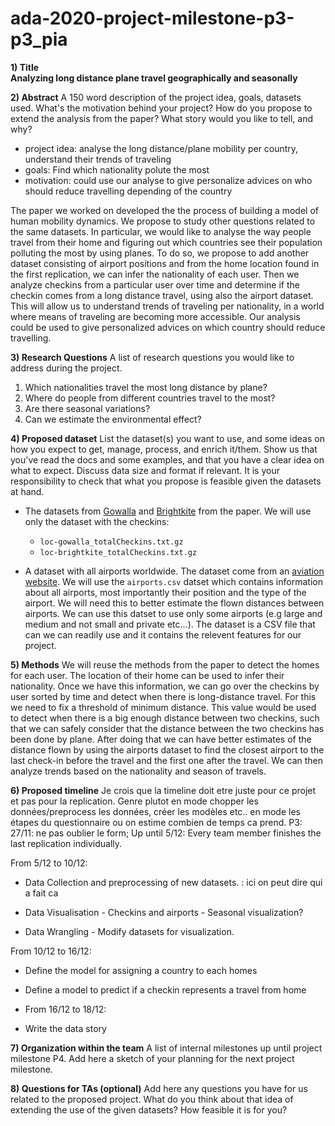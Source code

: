 # ada-2020-project-milestone-p3-p3_pia


**1) Title**<br>
**Analyzing long distance plane travel geographically and seasonally**

**2) Abstract**
A 150 word description of the project idea, goals, datasets used. What's the motivation behind your project? How do you propose to extend the analysis from the paper? What story would you like to tell, and why? 
  - project idea: analyse the long distance/plane mobility per country, understand their trends of traveling 
  - goals: Find which nationality polute the most
  - motivation: could use our analyse to give personalize advices on who should reduce travelling depending of the country
 
The paper we worked on developed the the process of building a model of human mobility dynamics. We propose to study other questions related to the same datasets. In particular, we would like to analyse the way people travel from their home and figuring out which countries see their population polluting the most by using planes. To do so, we propose to add another dataset consisting of airport positions and from the home location found in the first replication, we can infer the nationality of each user. Then we analyze checkins from a particular user over time and determine if the checkin comes from a long distance travel, using also the airport dataset. This will allow us to understand trends of traveling per nationality, in a world where means of traveling are becoming more accessible. Our analysis could be used to give personalized advices on which country should reduce travelling.

**3) Research Questions** A list of research questions you would like to address during the project.
   1. Which nationalities travel the most long distance by plane?
   2. Where do people from different countries travel to the most?
   3. Are there seasonal variations?
   3. Can we estimate the environmental effect? 

**4) Proposed dataset** List the dataset(s) you want to use, and some ideas on how you expect to get, manage, process, and enrich it/them. Show us that you've read the docs and some examples, and that you have a clear idea on what to expect. Discuss data size and format if relevant. It is your responsibility to check that what you propose is feasible given the datasets at hand.
- The datasets from [Gowalla](https://snap.stanford.edu/data/loc-Gowalla.html) and [Brightkite](https://snap.stanford.edu/data/loc-Brightkite.html) from the paper. We will use only the dataset with the checkins:
    - `loc-gowalla_totalCheckins.txt.gz`
    - `loc-brightkite_totalCheckins.txt.gz`
    
    
- A dataset with all airports worldwide. The dataset come from an [aviation website](https://ourairports.com/data/). We will use the `airports.csv` datset which contains information about all airports, most importantly their position and the type of the airport. We will need this to better estimate the flown distances between airports. We can use this datset to use only some airports (e.g large and medium and not small and private etc...). The dataset is a CSV file that can we can readily use and it contains the relevent features for our project.

**5) Methods** We will reuse the methods from the paper to detect the homes for each user. The location of their home can be used to infer their nationality. Once we have this information, we can go over the checkins by user sorted by time and detect when there is long-distance travel. For this we need to fix a threshold of minimum distance. This value would be used to detect when there is a big enough distance between two checkins, such that we can safely consider that the distance between the two checkins has been done by plane. After doing that we can have better estimates of the distance flown by using the airports dataset to find the closest airport to the last check-in before the travel and the first one after the travel. We can then analyze trends based on the nationality and season of travels.

**6) Proposed timeline**
Je crois que la timeline doit etre juste pour ce projet et pas pour la replication. Genre plutot en mode chopper les données/preprocess les données, créer les modèles etc.. en mode les étapes du questionnaire ou on estime combien de temps ca prend.
  P3: 27/11: ne pas oublier le form;
Up until 5/12: Every team member finishes the last replication individually.

From 5/12 to 10/12:

* Data Collection and preprocessing of new datasets. : ici on peut dire qui a fait ca

- Data Visualisation - Checkins and airports - Seasonal visualization?

- Data Wrangling - Modify datasets for visualization.



From 10/12 to 16/12: 

- Define the model for assigning a country to each homes

- Define a model to predict if a checkin represents a travel from home
- From 16/12 to 18/12:
- Write the data story

**7) Organization within the team** A list of internal milestones up until project milestone P4. Add here a sketch of your planning for the next project milestone.
  
**8) Questions for TAs (optional)** Add here any questions you have for us related to the proposed project. What do you think about that idea of extending the use of the given datasets? How feasible it is for you?
  
